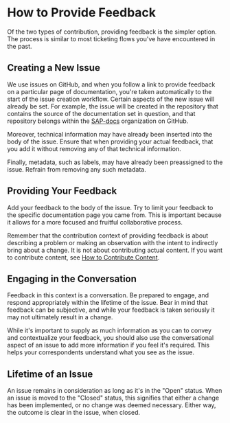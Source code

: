 # How to Provide Feedback

Of the two types of contribution, providing feedback is the simpler option. The process is similar to most ticketing flows you've have encountered in the past.

## Creating a New Issue

We use issues on GitHub, and when you follow a link to provide feedback on a particular page of documentation, you're taken automatically to the start of the issue creation workflow. Certain aspects of the new issue will already be set. For example, the issue will be created in the repository that contains the source of the documentation set in question, and that repository belongs within the [SAP-docs](https://github.com/SAP-docs) organization on GitHub.

Moreover, technical information may have already been inserted into the body of the issue. Ensure that when providing your actual feedback, that you add it without removing any of that technical information.

Finally, metadata, such as labels, may have already been preassigned to the issue. Refrain from removing any such metadata.

## Providing Your Feedback

Add your feedback to the body of the issue. Try to limit your feedback to the specific documentation page you came from. This is important because it allows for a more focused and fruitful collaborative process.

Remember that the contribution context of providing feedback is about describing a problem or making an observation with the intent to indirectly bring about a change. It is not about contributing actual content. If you want to contribute content, see [How to Contribute Content](content-contribution/README.md).

## Engaging in the Conversation

Feedback in this context is a conversation. Be prepared to engage, and respond appropriately within the lifetime of the issue. Bear in mind that feedback can be subjective, and while your feedback is taken seriously it may not ultimately result in a change.

While it's important to supply as much information as you can to convey and contextualize your feedback, you should also use the conversational aspect of an issue to add more information if you feel it's required. This helps your correspondents understand what you see as the issue.

## Lifetime of an Issue

An issue remains in consideration as long as it's in the "Open" status. When an issue is moved to the "Closed" status, this signifies that either a change has been implemented, or no change was deemed necessary. Either way, the outcome is clear in the issue, when closed.
